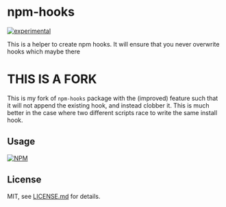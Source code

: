 # npm-hooks

[![experimental](http://badges.github.io/stability-badges/dist/experimental.svg)](http://github.com/badges/stability-badges)

This is a helper to create npm hooks. It will ensure that you never overwrite hooks which maybe there

# THIS IS A FORK
This is my fork of `npm-hooks` package with the (improved) feature such that it will not append the existing hook, and instead clobber it. This is much better in the case where two different scripts race to write the same install hook.

## Usage

[![NPM](https://nodei.co/npm/npm-hooks.png)](https://www.npmjs.com/package/npm-hooks)

## License

MIT, see [LICENSE.md](http://github.com/mikkoh/npm-hooks/blob/master/LICENSE.md) for details.
